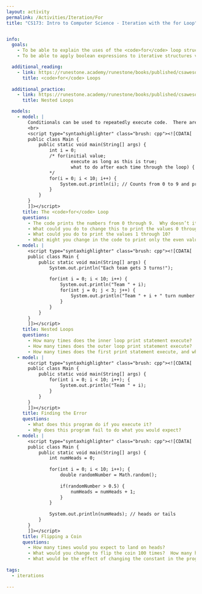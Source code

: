 ```yaml
---
layout: activity
permalink: /Activities/Iteration/For
title: "CS173: Intro to Computer Science - Iteration with the for Loop"


info:
  goals: 
    - To be able to explain the uses of the <code>for</code> loop structure 
    - To be able to apply boolean expressions to iterative structures via the <code>for</code> loop

  additional_reading:
    - link: https://runestone.academy/runestone/books/published/csawesome/Unit4-Iteration/topic-4-2-for-loops.html
      title: <code>for</code> Loops
     
  additional_practice:
    - link: https://runestone.academy/runestone/books/published/csawesome/Unit4-Iteration/topic-4-4-nested-loops.html
      title: Nested Loops      

  models:
    - model: |
        Conditionals can be used to repeatedly execute code.  There are three varieties of these “loops:” the for loop (which is useful when counting the number of iterations that are needed), the while loop (which is useful for executing until something is true), and the do loop (similar to the while loop, but it executes at least once and checks whether it should stop at the end of the loop, rather than at the beginning).    
        <br>
        <script type="syntaxhighlighter" class="brush: cpp"><![CDATA[
        public class Main {
            public static void main(String[] args) {
                int i = 0;
                /* for(initial value; 
                        execute as long as this is true; 
                        what to do after each time through the loop) { … }
                */
                for(i = 0; i < 10; i++) {
                    System.out.println(i); // Counts from 0 to 9 and prints each
                }
            }
        }
        ]]></script>    
      title: The <code>for</code> Loop
      questions:
        - The code prints the numbers from 0 through 9.  Why doesn’t it also print the value 10?
        - What could you do to change this to print the values 0 through 10?  
        - What could you do to print the values 1 through 10?
        - What might you change in the code to print only the even values between 0 and 9, changing only the line beginning with for?
    - model: |
        <script type="syntaxhighlighter" class="brush: cpp"><![CDATA[
        public class Main {
            public static void main(String[] args) {
                System.out.println("Each team gets 3 turns!");
                
                for(int i = 0; i < 10; i++) {
                    System.out.println("Team " + i);
                    for(int j = 0; j < 3; j++) {
                        System.out.println("Team " + i + " turn number " + j);
                    }
                }
            }
        }
        ]]></script>     
      title: Nested Loops
      questions:
        - How many times does the inner loop print statement execute?
        - How many times does the outer loop print statement execute?
        - How many times does the first print statement execute, and why?
    - model: |
        <script type="syntaxhighlighter" class="brush: cpp"><![CDATA[
        public class Main {
            public static void main(String[] args) {
                for(int i = 0; i < 10; i++); {
                    System.out.println("Team " + i);
                }
            }
        }
        ]]></script>     
      title: Finding the Error
      questions:
        - What does this program do if you execute it?
        - Why does this program fail to do what you would expect?
    - model: |
        <script type="syntaxhighlighter" class="brush: cpp"><![CDATA[
        public class Main {
            public static void main(String[] args) {
                int numHeads = 0;
                
                for(int i = 0; i < 10; i++); {
                    double randomNumber = Math.random();
                    
                    if(randomNumber > 0.5) {
                        numHeads = numHeads + 1;
                    }
                }
                
                System.out.println(numHeads); // heads or tails
            }
        }
        ]]></script>     
      title: Flipping a Coin
      questions:
        - How many times would you expect to land on heads?
        - What would you change to flip the coin 100 times?  How many heads would you expect then?
        - What would be the effect of changing the constant in the program from 0.5 to 0.3?
        
tags:
  - iterations
  
---
```


